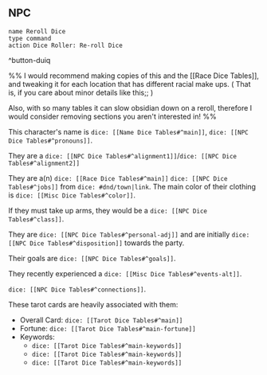 ## NPC
```button
name Reroll Dice
type command
action Dice Roller: Re-roll Dice
```
^button-duiq

%%
I would recommend making copies of this and the [[Race Dice Tables]], and tweaking it for each location that has different racial make ups. ( That is, if you care about minor details like this;; )

Also, with so many tables it can slow obsidian down on a reroll, therefore I would consider removing sections you aren't interested in!
%%

This  character's name is `dice: [[Name Dice Tables#^main]]`, `dice: [[NPC Dice Tables#^pronouns]]`. 

They are a `dice: [[NPC Dice Tables#^alignment1]]`/`dice: [[NPC Dice Tables#^alignment2]]` 

They are a(n) `dice: [[Race Dice Tables#^main]]`  `dice: [[NPC Dice Tables#^jobs]]` from `dice: #dnd/town|link`. The main color of their clothing is `dice: [[Misc Dice Tables#^color]]`.

If they must take up arms, they would be a `dice: [[NPC Dice Tables#^class]]`.

They are `dice: [[NPC Dice Tables#^personal-adj]]`  and are initially `dice: [[NPC Dice Tables#^disposition]]` towards the party.

Their goals are `dice: [[NPC Dice Tables#^goals]]`.

They recently experienced a `dice: [[Misc Dice Tables#^events-alt]]`. 

`dice: [[NPC Dice Tables#^connections]]`.

These tarot cards are heavily associated with them: 
- Overall Card:  `dice: [[Tarot Dice Tables#^main]]`
- Fortune: `dice: [[Tarot Dice Tables#^main-fortune]]`
- Keywords:
	- `dice: [[Tarot Dice Tables#^main-keywords]]`
	- `dice: [[Tarot Dice Tables#^main-keywords]]`
	- `dice: [[Tarot Dice Tables#^main-keywords]]`